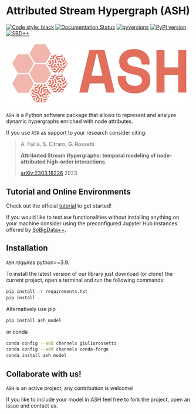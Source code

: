 # Attributed Stream Hypergraph (ASH)
[![Code style: black](https://img.shields.io/badge/code%20style-black-000000.svg)](https://github.com/psf/black)
[![Documentation Status](https://readthedocs.org/projects/ash-model/badge/?version=latest)](https://ash-model.readthedocs.io//en/latest/?badge=latest)
[![pyversions](https://img.shields.io/pypi/pyversions/ash-model.svg)](https://badge.fury.io/py/ash-model)
[![PyPI version](https://badge.fury.io/py/ash-model.svg)](https://badge.fury.io/py/ash-model)
[![SBD++](https://img.shields.io/badge/Available%20on-SoBigData%2B%2B-green)](https://sobigdata.d4science.org/group/sobigdata-gateway/explore?siteId=20371853)

![plot](./docs/ASH_logo_full.png)

``ASH`` is a Python software package that allows to represent and analyze dynamic hypergraphs enriched with node attributes.


If you use ``ASH`` as support to your research consider citing:
 
> A. Failla, S. Citraro, G. Rossetti
> 
> **Attributed Stream Hypergraphs: temporal modeling of node-attributed high-order interactions.**
> 
> [arXiv:2303.18226](https://arxiv.org/abs/2303.18226)
> 2023

## Tutorial and Online Environments

Check out the official [tutorial](https://ash-model.readthedocs.io/en/latest/tutorial.html) to get started!

If you would like to test ``ASH`` functionalities without installing anything on your machine consider using the preconfigured Jupyter Hub instances offered by [SoBigData++](https://sobigdata.d4science.org/group/sobigdata-gateway/explore?siteId=20371853).

## Installation

``ASH`` *requires* python>=3.9.

To install the latest version of our library just download (or clone) the current project, open a terminal and run the following commands:

```bash
pip install -r requirements.txt
pip install .
```

Alternatively use pip
```bash
pip install ash_model 
```

or conda
```bash
conda config --add channels giuliorossetti
conda config --add channels conda-forge
conda install ash_model
```

## Collaborate with us!

``ASH`` is an active project, any contribution is welcome!

If you like to include your model in ASH feel free to fork the project, open an issue and contact us.

